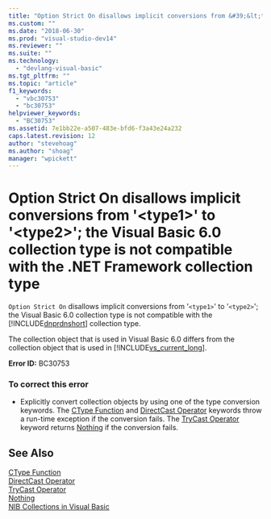 ```yaml
---
title: "Option Strict On disallows implicit conversions from &#39;&lt;type1&gt;&#39; to &#39;&lt;type2&gt;&#39;; the Visual Basic 6.0 collection type is not compatible with the .NET Framework collection type | Microsoft Docs"
ms.custom: ""
ms.date: "2018-06-30"
ms.prod: "visual-studio-dev14"
ms.reviewer: ""
ms.suite: ""
ms.technology: 
  - "devlang-visual-basic"
ms.tgt_pltfrm: ""
ms.topic: "article"
f1_keywords: 
  - "vbc30753"
  - "bc30753"
helpviewer_keywords: 
  - "BC30753"
ms.assetid: 7e1bb22e-a507-483e-bfd6-f3a43e24a232
caps.latest.revision: 12
author: "stevehoag"
ms.author: "shoag"
manager: "wpickett"
---
```

# Option Strict On disallows implicit conversions from &#39;&lt;type1&gt;&#39; to &#39;&lt;type2&gt;&#39;; the Visual Basic 6.0 collection type is not compatible with the .NET Framework collection type
`Option Strict On` disallows implicit conversions from '`<type1>`' to '`<type2>`'; the Visual Basic 6.0 collection type is not compatible with the [!INCLUDE[dnprdnshort](../includes/dnprdnshort-md.md)] collection type.  
  
 The collection object that is used in Visual Basic 6.0 differs from the collection object that is used in [!INCLUDE[vs_current_long](../includes/vs-current-long-md.md)].  
  
 **Error ID:** BC30753  
  
### To correct this error  
  
-   Explicitly convert collection objects by using one of the type conversion keywords. The [CType Function](http://msdn.microsoft.com/library/dd4b29e7-6fa1-428c-877e-69955420bb72) and [DirectCast Operator](http://msdn.microsoft.com/library/63e5a1d0-4d9e-4732-bf8f-e90c0c8784b8) keywords throw a run-time exception if the conversion fails. The [TryCast Operator](http://msdn.microsoft.com/library/d1ef5d47-fef4-491e-b014-1d910628f65c) keyword returns [Nothing](http://msdn.microsoft.com/library/06176e2d-bbf7-4a37-afaa-a86ad21ee99f) if the conversion fails.  
  
## See Also  
 [CType Function](http://msdn.microsoft.com/library/dd4b29e7-6fa1-428c-877e-69955420bb72)   
 [DirectCast Operator](http://msdn.microsoft.com/library/63e5a1d0-4d9e-4732-bf8f-e90c0c8784b8)   
 [TryCast Operator](http://msdn.microsoft.com/library/d1ef5d47-fef4-491e-b014-1d910628f65c)   
 [Nothing](http://msdn.microsoft.com/library/06176e2d-bbf7-4a37-afaa-a86ad21ee99f)   
 [NIB Collections in Visual Basic](http://msdn.microsoft.com/en-us/8b2b7845-2251-4573-8dd3-c9f9c0a66a21)